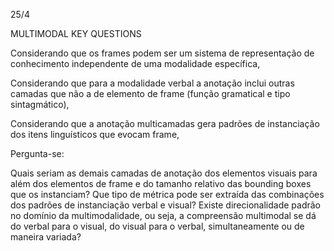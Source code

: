 25/4

MULTIMODAL KEY QUESTIONS

Considerando que os frames podem ser um sistema de representação de conhecimento independente de uma modalidade específica,

Considerando que para a modalidade verbal a anotação inclui outras camadas que não a de elemento de frame (função gramatical e tipo sintagmático),

Considerando que a anotação multicamadas gera padrões de instanciação dos itens linguísticos que evocam frame,

Pergunta-se:

Quais seriam as demais camadas de anotação dos elementos visuais para além dos elementos de frame e do tamanho relativo das bounding boxes que os instanciam?
Que tipo de métrica pode ser extraída das combinações dos padrões de instanciação verbal e visual?
Existe direcionalidade padrão no domínio da multimodalidade, ou seja, a compreensão multimodal se dá do verbal para o visual, do visual para o verbal, simultaneamente ou de maneira variada?



